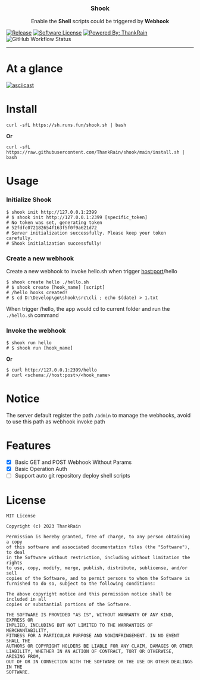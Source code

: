 <p align="center">
  <h3 align="center">Shook</h3>
<p align="center">Enable the <strong>Shell</strong> scripts could be triggered by <strong>Webhook</strong></p>
</p>

[![Release](https://img.shields.io/github/release/thankrain/shook.svg?style=for-the-badge)](https://github.com/thankrain/shook/releases/latest)
[![Software License](https://img.shields.io/badge/license-MIT-brightgreen.svg?style=for-the-badge)](/LICENSE)
[![Powered By: ThankRain](https://img.shields.io/badge/powered%20by-thankrain-red.svg?style=for-the-badge)](https://github.com/thankrain)
![GitHub Workflow Status](https://img.shields.io/github/actions/workflow/status/thankrain/shook/release.yml?style=for-the-badge)


---

# At a glance

[![asciicast](https://asciinema.org/a/pntX1vG8sJQ06EqyMxViRMMdk.svg)](https://asciinema.org/a/pntX1vG8sJQ06EqyMxViRMMdk)

# Install

```shell
curl -sfL https://sh.runs.fun/shook.sh | bash
```

**Or**

```shell
curl -sfL https://raw.githubusercontent.com/ThankRain/shook/main/install.sh | bash
```

# Usage

### Initialize Shook

```shell
$ shook init http://127.0.0.1:2399
# $ shook init http://127.0.0.1:2399 [specific_token]
# No token was set, generating token
# 52fdfc072182654f163f5f0f9a621d72
# Server initialization successfully. Please keep your token carefully.
# Shook initialization successfully!
```

### Create a new webhook

Create a new webhook to invoke hello.sh when trigger <host:port>/hello
```shell
$ shook create hello ./hello.sh
# $ shook create [hook_name] [script]
# /hello hooks created!
# $ cd D:\Develop\go\shook\src\cli ; echo $(date) > 1.txt
```

When trigger /hello, the app would cd to current folder and run the `./hello.sh` command

### Invoke the webhook

```shell
$ shook run hello
# $ shook run [hook_name]
```

**Or**

```shell
$ curl http://127.0.0.1:2399/hello
# curl <schema://host:post>/<hook_name>
```

# Notice

The server default register the path `/admin` to manage the webhooks, avoid to use this path as webhook invoke path

# Features

- [x] Basic GET and POST Webhook Without Params
- [x] Basic Operation Auth
- [ ] Support auto git repository deploy shell scripts

# License

```text
MIT License

Copyright (c) 2023 ThankRain

Permission is hereby granted, free of charge, to any person obtaining a copy
of this software and associated documentation files (the "Software"), to deal
in the Software without restriction, including without limitation the rights
to use, copy, modify, merge, publish, distribute, sublicense, and/or sell
copies of the Software, and to permit persons to whom the Software is
furnished to do so, subject to the following conditions:

The above copyright notice and this permission notice shall be included in all
copies or substantial portions of the Software.

THE SOFTWARE IS PROVIDED "AS IS", WITHOUT WARRANTY OF ANY KIND, EXPRESS OR
IMPLIED, INCLUDING BUT NOT LIMITED TO THE WARRANTIES OF MERCHANTABILITY,
FITNESS FOR A PARTICULAR PURPOSE AND NONINFRINGEMENT. IN NO EVENT SHALL THE
AUTHORS OR COPYRIGHT HOLDERS BE LIABLE FOR ANY CLAIM, DAMAGES OR OTHER
LIABILITY, WHETHER IN AN ACTION OF CONTRACT, TORT OR OTHERWISE, ARISING FROM,
OUT OF OR IN CONNECTION WITH THE SOFTWARE OR THE USE OR OTHER DEALINGS IN THE
SOFTWARE.
```